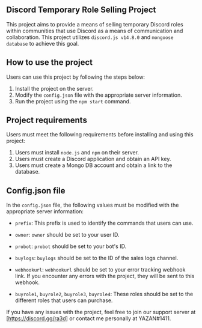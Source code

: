 ## Discord Temporary Role Selling Project

This project aims to provide a means of selling temporary Discord roles within communities that use Discord as a means of communication and collaboration. This project utilizes `discord.js v14.8.0` and `mongoose database` to achieve this goal.

## How to use the project

Users can use this project by following the steps below:

1. Install the project on the server.
2. Modify the `config.json` file with the appropriate server information.
3. Run the project using the `npm start` command.

## Project requirements

Users must meet the following requirements before installing and using this project:

1. Users must install `node.js` and `npm` on their server.
2. Users must create a Discord application and obtain an API key.
3. Users must create a Mongo DB account and obtain a link to the database.

## Config.json file

In the `config.json` file, the following values must be modified with the appropriate server information:

- `prefix`: This prefix is used to identify the commands that users can use.
- `owner`: `owner` should be set to your user ID.
- `probot`: `probot` should be set to your bot's ID.
- `buylogs`: `buylogs` should be set to the ID of the sales logs channel.
- `webhookurl`: `webhookurl` should be set to your error tracking webhook link. If you encounter any errors with the project, they will be sent to this webhook.

- `buyrole1`, `buyrole2`, `buyrole3`, `buyrole4`: These roles should be set to the different roles that users can purchase. 

If you have any issues with the project, feel free to join our support server at [https://discord.gg/ra3d] or contact me personally at YAZAN#1411.
